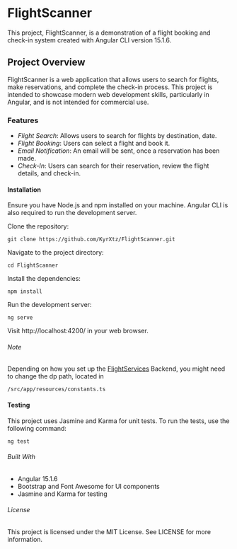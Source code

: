 # FlightScanner
This project, FlightScanner, is a demonstration of a flight booking and check-in system created with Angular CLI version 15.1.6.

## Project Overview
FlightScanner is a web application that allows users to search for flights, make reservations, and complete the check-in process. This project is intended to showcase modern web development skills, particularly in Angular, and is not intended for commercial use.

### Features
- _Flight Search_: Allows users to search for flights by destination, date.
- _Flight Booking_: Users can select a flight and book it.
- _Email Notification_: An email will be sent, once a reservation has been made.
- _Check-In_: Users can search for their reservation, review the flight details, and check-in.

#### Installation
Ensure you have Node.js and npm installed on your machine. Angular CLI is also required to run the development server.

Clone the repository:
```
git clone https://github.com/KyrXtz/FlightScanner.git
```
Navigate to the project directory:
```
cd FlightScanner
```
Install the dependencies:
```
npm install
```
Run the development server:
```
ng serve
```
Visit http://localhost:4200/ in your web browser.
###### Note
Depending on how you set up the [FlightServices](https://github.com/KyrXtz/FlightServices) Backend, you might need to change the dp path, located in
```
/src/app/resources/constants.ts
```
#### Testing

This project uses Jasmine and Karma for unit tests. To run the tests, use the following command:

```
ng test
```
###### Built With
- Angular 15.1.6
- Bootstrap and Font Awesome for UI components
- Jasmine and Karma for testing

###### License

This project is licensed under the MIT License. See LICENSE for more information.
